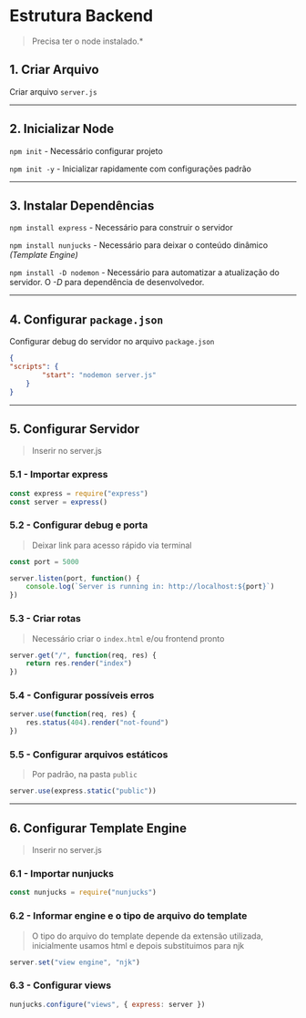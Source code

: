 # **Estrutura Backend**
> Precisa ter o node instalado.*

## **1.** Criar Arquivo
Criar arquivo `server.js`

---

## **2.** Inicializar Node
`npm init` - Necessário configurar projeto

`npm init -y` - Inicializar rapidamente com configurações padrão

---

## **3.** Instalar Dependências
`npm install express` - Necessário para construir o servidor

`npm install nunjucks` - Necessário para deixar o conteúdo dinâmico *(Template Engine)*

`npm install -D nodemon` - Necessário para automatizar a atualização do servidor. O *-D* para dependência de desenvolvedor.

---

## **4.** Configurar `package.json`

Configurar debug do servidor no arquivo `package.json`
```json
{
"scripts": {
        "start": "nodemon server.js"
    }
}
```

---

## **5.** Configurar Servidor

> Inserir no server.js

### **5.1** - Importar express
```javascript
const express = require("express")
const server = express()
```

### **5.2** - Configurar debug e porta
> Deixar link para acesso rápido via terminal
```javascript
const port = 5000

server.listen(port, function() {
    console.log(`Server is running in: http://localhost:${port}`)
})
```

### **5.3** - Criar rotas
> Necessário criar o `index.html` e/ou frontend pronto
```javascript
server.get("/", function(req, res) {
    return res.render("index")
})
```
### **5.4** - Configurar possíveis erros
```javascript
server.use(function(req, res) {
    res.status(404).render("not-found")
})
```

### **5.5** - Configurar arquivos estáticos
> Por padrão, na pasta `public`
```javascript
server.use(express.static("public"))
```

---

## **6.** Configurar Template Engine

> Inserir no server.js

### **6.1** - Importar nunjucks
```javascript
const nunjucks = require("nunjucks")
```

### **6.2** - Informar engine e o tipo de arquivo do template
> O tipo do arquivo do template depende da extensão utilizada, inicialmente usamos html e depois substituimos para njk
```javascript
server.set("view engine", "njk")
```

### **6.3** - Configurar views
```javascript
nunjucks.configure("views", { express: server })
```


